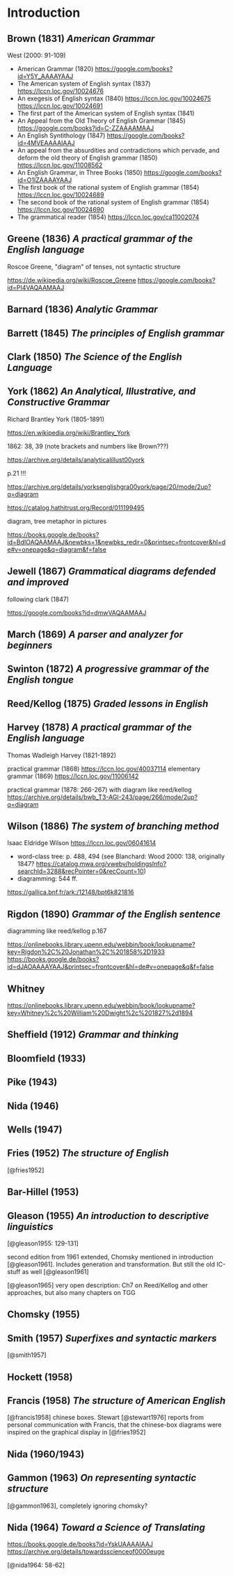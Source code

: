 # Introduction

## Brown (1831) *American Grammar*

West (2000: 91-109)

- American Grammar (1820) https://google.com/books?id=Y5Y_AAAAYAAJ
- The American system of English syntax (1837) https://lccn.loc.gov/10024676
- An exegesis of English syntax (1840) https://lccn.loc.gov/10024675 https://lccn.loc.gov/10024691
- The first part of the American system of English syntax (1841)
- An Appeal from the Old Theory of English Grammar (1845) https://google.com/books?id=C-ZZAAAAMAAJ
- An English Syntithology (1847) https://google.com/books?id=4MVEAAAAIAAJ
- An appeal from the absurdities and contradictions which pervade, and deform the old theory of English grammar (1850) https://lccn.loc.gov/11008562
- An English Grammar, in Three Books (1850) https://google.com/books?id=O1IZAAAAYAAJ
- The first book of the rational system of English grammar (1854) https://lccn.loc.gov/10024689
- The second book of the rational system of English grammar (1854) https://lccn.loc.gov/10024690
- The grammatical reader (1854) https://lccn.loc.gov/ca11002074

## Greene (1836) *A practical grammar of the English language*

Roscoe Greene, "diagram" of tenses, not syntactic structure

https://de.wikipedia.org/wiki/Roscoe_Greene
https://google.com/books?id=PI4VAQAAMAAJ

## Barnard (1836) *Analytic Grammar*

## Barrett (1845) *The principles of English grammar*

## Clark (1850) *The Science of the English Language*

## York (1862) *An Analytical, Illustrative, and Constructive Grammar*

Richard Brantley York (1805-1891)

https://en.wikipedia.org/wiki/Brantley_York

1862: 38, 39 (note brackets and numbers like Brown???)

https://archive.org/details/analyticalillust00york

p.21 !!!

https://archive.org/details/yorksenglishgra00york/page/20/mode/2up?q=diagram

https://catalog.hathitrust.org/Record/011199495

diagram, tree metaphor in pictures

https://books.google.de/books?id=BdIOAQAAMAAJ&newbks=1&newbks_redir=0&printsec=frontcover&hl=de#v=onepage&q=diagram&f=false

## Jewell (1867) *Grammatical diagrams defended and improved*

following clark (1847)

https://google.com/books?id=dmwVAQAAMAAJ

## March (1869) *A parser and analyzer for beginners*

## Swinton (1872) *A progressive grammar of the English tongue*

## Reed/Kellog (1875) *Graded lessons in English*

## Harvey (1878) *A practical grammar of the English language*

Thomas Wadleigh Harvey (1821-1892)

practical grammar (1868) https://lccn.loc.gov/40037114
elementary grammar (1869) https://lccn.loc.gov/11006142

practical grammar (1878: 266-267) with diagram like reed/kellog
https://archive.org/details/bwb_T3-AGI-243/page/266/mode/2up?q=diagram

## Wilson (1886) *The system of branching method*

Isaac Eldridge Wilson https://lccn.loc.gov/06041614

- word-class tree: p. 488, 494 (see Blanchard: Wood 2000: 138, originally 1847? https://catalog.mwa.org/vwebv/holdingsInfo?searchId=3288&recPointer=0&recCount=10)
- diagramming: 544 ff.

https://gallica.bnf.fr/ark:/12148/bpt6k821816

## Rigdon (1890) *Grammar of the English sentence*

diagramming like reed/kellog p.167

https://onlinebooks.library.upenn.edu/webbin/book/lookupname?key=Rigdon%2C%20Jonathan%2C%201858%2D1933
https://books.google.de/books?id=dJAOAAAAYAAJ&printsec=frontcover&hl=de#v=onepage&q&f=false

## Whitney

https://onlinebooks.library.upenn.edu/webbin/book/lookupname?key=Whitney%2c%20William%20Dwight%2c%201827%2d1894

## Sheffield (1912) *Grammar and thinking*

## Bloomfield (1933)

## Pike (1943)

## Nida (1946)

## Wells (1947)

## Fries (1952) *The structure of English*

[@fries1952]

## Bar-Hillel (1953)

## Gleason (1955) *An introduction to descriptive linguistics*

[@gleason1955: 129-131]

second edition from 1961 extended, Chomsky mentioned in introduction [@gleason1961]. Includes generation and transformation. But still the old IC-stuff as well [@gleason1961]

[@gleason1965] very open description: Ch7 on Reed/Kellog and other approaches, but also many chapters on TGG

## Chomsky (1955)

## Smith (1957) *Superfixes and syntactic markers*

[@smith1957]

## Hockett (1958)

## Francis (1958) *The structure of American English*

[@francis1958] chinese boxes. Stewart [@stewart1976] reports from personal communication with Francis, that the chinese-box diagrams were inspired on the graphical display in [@fries1952]

## Nida (1960/1943)

## Gammon (1963) *On representing syntactic structure*

[@gammon1963], completely ignoring chomsky?

## Nida (1964) *Toward a Science of Translating*

https://books.google.de/books?id=YskUAAAAIAAJ
https://archive.org/details/towardsscienceof0000euge

[@nida1964: 58-62]